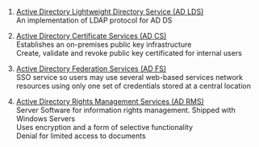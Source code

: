 1. <u>Active Directory Lightweight Directory Service (AD LDS)</u>  
   An implementation of LDAP protocol for AD DS

2. <u>Active Directory Certificate Services (AD CS)</u>  
   Establishes an on-premises public key infrastructure  
   Create, validate and revoke public key certificated for internal users

3. <u>Active Directory Federation Services (AD FS)</u>  
   SSO service so users may use several web-based services network resources using only one set of credentials stored at a central location

4. <u>Active Directory Rights Management Services (AD RMS)</u>  
   Server Software for information rights management. Shipped with Windows Servers  
   Uses encryption and a form of selective functionality  
   Denial for limited access to documents
